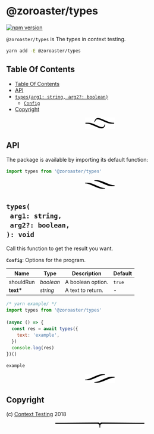 # @zoroaster/types

[![npm version](https://badge.fury.io/js/@zoroaster/types.svg)](https://npmjs.org/package/@zoroaster/types)

`@zoroaster/types` is The types in context testing.

```sh
yarn add -E @zoroaster/types
```

## Table Of Contents

- [Table Of Contents](#table-of-contents)
- [API](#api)
- [`types(arg1: string, arg2?: boolean)`](#mynewpackagearg1-stringarg2-boolean-void)
  * [`Config`](#type-config)
- [Copyright](#copyright)

<p align="center"><a href="#table-of-contents"><img src=".documentary/section-breaks/0.svg?sanitize=true"></a></p>

## API

The package is available by importing its default function:

```js
import types from '@zoroaster/types'
```

<p align="center"><a href="#table-of-contents"><img src=".documentary/section-breaks/1.svg?sanitize=true"></a></p>

## `types(`<br/>&nbsp;&nbsp;`arg1: string,`<br/>&nbsp;&nbsp;`arg2?: boolean,`<br/>`): void`

Call this function to get the result you want.

__<a name="type-config">`Config`</a>__: Options for the program.

|   Name    |   Type    |    Description    | Default |
| --------- | --------- | ----------------- | ------- |
| shouldRun | _boolean_ | A boolean option. | `true`  |
| __text*__ | _string_  | A text to return. | -       |

```js
/* yarn example/ */
import types from '@zoroaster/types'

(async () => {
  const res = await types({
    text: 'example',
  })
  console.log(res)
})()
```
```
example
```

<p align="center"><a href="#table-of-contents"><img src=".documentary/section-breaks/2.svg?sanitize=true"></a></p>

## Copyright

(c) [Context Testing][1] 2018

[1]: https://contexttesting.com

<p align="center"><a href="#table-of-contents"><img src=".documentary/section-breaks/-1.svg?sanitize=true"></a></p>